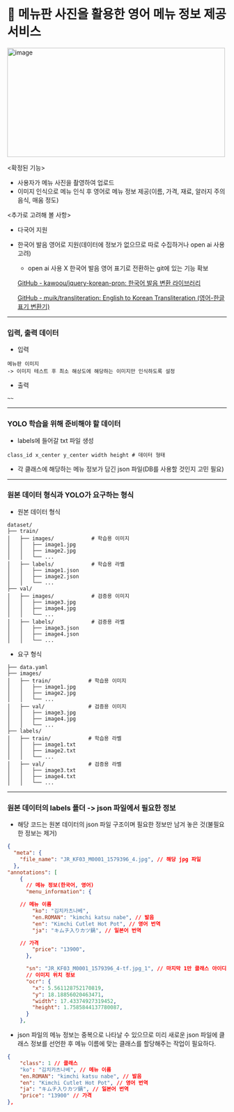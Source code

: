 <h1>📜 메뉴판 사진을 활용한 영어 메뉴 정보 제공 서비스</h1> 

<img src="https://github.com/user-attachments/assets/550133f0-ce0e-4724-8ff8-515e5c54fa76" alt="image" width="500" height="250"/>

<확정된 기능>

- 사용자가 메뉴 사진을 촬영하여 업로드
- 이미지 인식으로 메뉴 인식 후 영어로 메뉴 정보 제공(이름, 가격, 재료, 알러지 주의 음식, 매움 정도)

<추가로 고려해 볼 사항>

- 다국어 지원
- 한국어 발음 영어로 지원(데이터에 정보가 없으므로 따로 수집하거나 open ai 사용 고려)
    - open ai 사용 X 한국어 발음 영어 표기로 전환하는 git에 있는 기능 확보
    
    [GitHub - kawoou/jquery-korean-pron: 한국어 발음 변환 라이브러리](https://github.com/kawoou/jquery-korean-pron)
    
    [GitHub - muik/transliteration: English to Korean Transliteration (영어-한글 표기 변환기)](https://github.com/muik/transliteration)
    

---

### **입력, 출력 데이터**

- 입력

```
메뉴판 이미지
-> 이미지 테스트 후 최소 해상도에 해당하는 이미지만 인식하도록 설정

```

- 출력

```
~~

```

---

### **YOLO 학습을 위해 준비해야 할 데이터**

- labels에 들어갈 txt 파일 생성

```
class_id x_center y_center width height # 데이터 형태
```

- 각 클래스에 해당하는 메뉴 정보가 담긴 json 파일(DB를 사용할 것인지 고민 필요)

---

### **원본 데이터 형식과 YOLO가 요구하는 형식**

- 원본 데이터 형식

```
dataset/
├── train/
│   ├── images/            # 학습용 이미지
│   │   ├── image1.jpg
│   │   ├── image2.jpg
│   │   └── ...
│   ├── labels/            # 학습용 라벨
│   │   ├── image1.json
│   │   ├── image2.json
│   │   └── ...
├── val/
│   ├── images/            # 검증용 이미지
│   │   ├── image3.jpg
│   │   ├── image4.jpg
│   │   └── ...
│   ├── labels/            # 검증용 라벨
│   │   ├── image3.json
│   │   ├── image4.json
│   │   └── ...

```

- 요구 형식

```
├── data.yaml
├── images/
│   ├── train/            # 학습용 이미지
│   │   ├── image1.jpg
│   │   ├── image2.jpg
│   │   └── ...
│   ├── val/              # 검증용 이미지
│   │   ├── image3.jpg
│   │   ├── image4.jpg
│   │   └── ...
├── labels/
│   ├── train/            # 학습용 라벨
│   │   ├── image1.txt
│   │   ├── image2.txt
│   │   └── ...
│   ├── val/              # 검증용 라벨
│   │   ├── image3.txt
│   │   ├── image4.txt
│   │   └── ...
```

---

### **원본 데이터의 labels 폴더 -> json 파일에서 필요한 정보**

- 해당 코드는 원본 데이터의 json 파일 구조이며 필요한 정보만 남겨 놓은 것(불필요한 정보는 제거)

```json
{
  "meta": {
    "file_name": "JR_KF03_M0001_1579396_4.jpg", // 해당 jpg 파일
  },
"annotations": [
    {
      // 메뉴 정보(한국어, 영어)
      "menu_information": {

	// 메뉴 이름
        "ko": "김치카츠나베",
        "en.ROMAN": "kimchi katsu nabe", // 발음
        "en": "Kimchi Cutlet Hot Pot", // 영어 번역
        "ja": "キムチ入りカツ鍋", // 일본어 번역

	// 가격
        "price": "13900",
      },

      "sn": "JR_KF03_M0001_1579396_4-tf.jpg_1", // 마지막 1만 클래스 아이디로 사용
      // 이미지 위치 정보
      "ocr": {
        "x": 5.561128752170819,
        "y": 18.18856020463471,
        "width": 17.43374927319452,
        "height": 1.7585844137780087,
      }
    },
```

- json 파일의 메뉴 정보는 중복으로 나타날 수 있으므로 미리 새로운 json 파일에 클래스 정보를 선언한 후 메뉴 이름에 맞는 클래스를 할당해주는 작업이 필요하다.
```json
{
	"class": 1 // 클래스
	"ko": "김치카츠나베", // 메뉴 이름
	"en.ROMAN": "kimchi katsu nabe", // 발음
	"en": "Kimchi Cutlet Hot Pot", // 영어 번역
	"ja": "キムチ入りカツ鍋", // 일본어 번역
	"price": "13900" // 가격 
}, 
```
